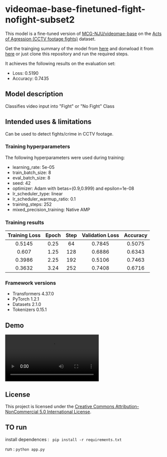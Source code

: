 # videomae-base-finetuned-fight-nofight-subset2


This model is a fine-tuned version of [MCG-NJU/videomae-base](https://huggingface.co/MCG-NJU/videomae-base) on the [Acts of Agression (CCTV footage fights)](https://huggingface.co/datasets/Pinwheel/ActsOfAgression) dataset.


Get the trainging summary of the model from [here](https://wandb.ai/dumbal/huggingface/runs/hxktifdo?workspace=user-dumbal) and donwload it from [here](https://huggingface.co/archit11/videomae-base-finetuned-fight-nofight) or just clone this repository and run the required steps.

It achieves the following results on the evaluation set:
- Loss: 0.5190
- Accuracy: 0.7435

## Model description

Classifies video input into "Fight" or "No Fight" Class

## Intended uses & limitations

Can be used to detect fights/crime in CCTV footage.

### Training hyperparameters

The following hyperparameters were used during training:
- learning_rate: 5e-05
- train_batch_size: 8
- eval_batch_size: 8
- seed: 42
- optimizer: Adam with betas=(0.9,0.999) and epsilon=1e-08
- lr_scheduler_type: linear
- lr_scheduler_warmup_ratio: 0.1
- training_steps: 252
- mixed_precision_training: Native AMP

### Training results

| Training Loss | Epoch | Step | Validation Loss | Accuracy |
|:-------------:|:-----:|:----:|:---------------:|:--------:|
| 0.5145        | 0.25  | 64   | 0.7845           | 0.5075   |
| 0.607         | 1.25  | 128  | 0.6886           | 0.6343   |
| 0.3986        | 2.25  | 192  | 0.5106           | 0.7463   |
| 0.3632        | 3.24  | 252  | 0.7408           | 0.6716   |

### Framework versions

- Transformers 4.37.0
- PyTorch 1.2.1
- Datasets 2.1.0
- Tokenizers 0.15.1

## Demo

![Video Demo](./media/demo_vid.mp4)

## License


This project is licensed under the [Creative Commons Attribution-NonCommercial 5.0 International License](https://creativecommons.org/licenses/by-nc/4.0/).


## TO run 
 install dependences :
`` pip install -r requirements.txt``

 run :
```python app.py```


